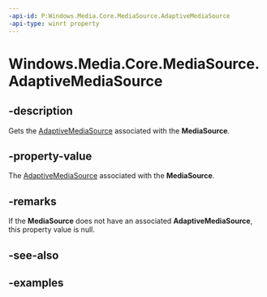 ```yaml
---
-api-id: P:Windows.Media.Core.MediaSource.AdaptiveMediaSource
-api-type: winrt property
---
```


<!-- Property syntax.
public AdaptiveMediaSource AdaptiveMediaSource { get; }
-->

# Windows.Media.Core.MediaSource.AdaptiveMediaSource

## -description
Gets the [AdaptiveMediaSource](../windows.media.streaming.adaptive/adaptivemediasource.md) associated with the **MediaSource**.

## -property-value
The [AdaptiveMediaSource](../windows.media.streaming.adaptive/adaptivemediasource.md) associated with the **MediaSource**.


## -remarks
If the **MediaSource** does not have an associated **AdaptiveMediaSource**, this property value is null.

## -see-also

## -examples

